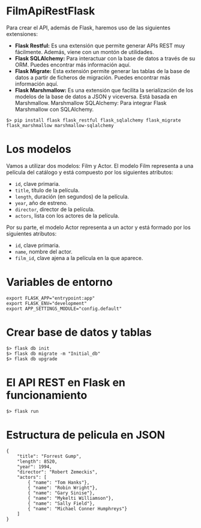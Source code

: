# FilmApiRestFlask
Para crear el API, además de Flask, haremos uso de las siguientes extensiones:

* **Flask Restful:** Es una extensión que permite generar APIs REST muy fácilmente. Además, viene con un montón de utilidades.
* **Flask SQLAlchemy:** Para interactuar con la base de datos a través de su ORM. Puedes encontrar más información aquí.
* **Flask Migrate:** Esta extensión permite generar las tablas de la base de datos a partir de ficheros de migración. Puedes encontrar más información aquí.
* **Flask Marshmallow:** Es una extensión que facilita la serialización de los modelos de la base de datos a JSON y viceversa. Está basada en Marshmallow.
Marshmallow SQLAlchemy: Para integrar Flask Marshmallow con SQLAlchemy.

```
$> pip install flask flask_restful flask_sqlalchemy flask_migrate flask_marshmallow marshmallow-sqlalchemy
```


# Los modelos

Vamos a utilizar dos modelos: Film y Actor. El modelo Film representa a una película del catálogo y está compuesto por los siguientes atributos:

* ```id```, clave primaria.
* ```title```, título de la película.
* ```length```, duración (en segundos) de la película.
* ```year```, año de estreno.
* ```director```, director de la película.
* ```actors```, lista con los actores de la película.

Por su parte, el modelo Actor representa a un actor y está formado por los siguientes atributos:

* ```id```, clave primaria.
* ```name```, nombre del actor.
* ```film_id```, clave ajena a la película en la que aparece.

# Variables de entorno
``` 
export FLASK_APP="entrypoint:app"
export FLASK_ENV="development"
export APP_SETTINGS_MODULE="config.default" 
```

# Crear base de datos y tablas
```
$> flask db init
$> flask db migrate -m "Initial_db"
$> flask db upgrade 
```

# El API REST en Flask en funcionamiento
```
$> flask run
```

# Estructura de pelicula en JSON
```
{
    "title": "Forrest Gump",
    "length": 8520,
    "year": 1994,
    "director": "Robert Zemeckis",
    "actors": [
        { "name": "Tom Hanks"},
        { "name": "Robin Wright"},
        { "name": "Gary Sinise"},
        { "name": "Mykelti Williamson"},
        { "name": "Sally Field"},
        { "name": "Michael Conner Humphreys"}
    ]
}
```
